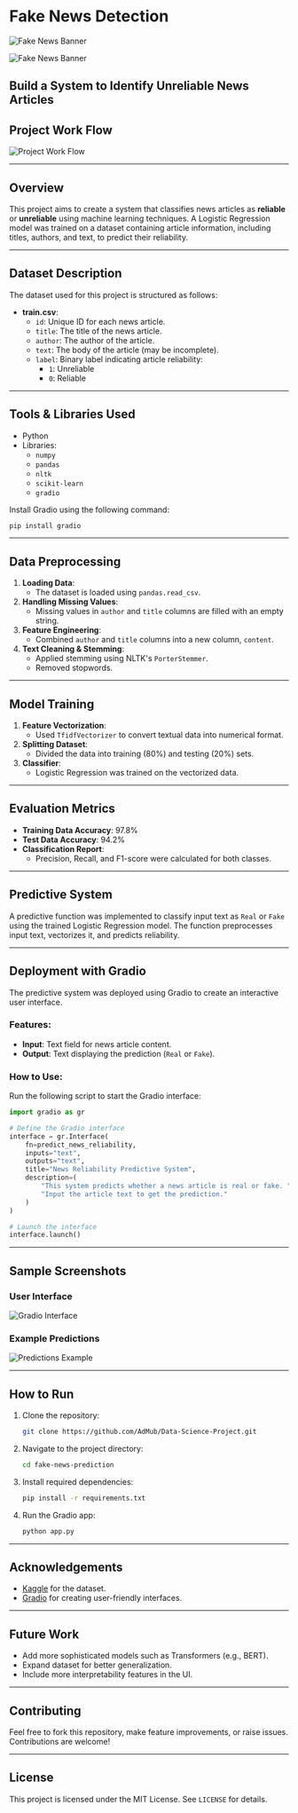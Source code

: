 # Fake News Detection

![Fake News Banner](https://github.com/user-attachments/assets/63a3dbff-45fd-4b39-ad7a-db214e7ab89a)
</br>


![Fake News Banner](https://github.com/user-attachments/assets/40dec40b-75d5-4cb0-9a4d-43ddd94385fe)
</br>

## Build a System to Identify Unreliable News Articles

## Project Work Flow

![Project Work Flow](https://github.com/user-attachments/assets/4fc41bcc-e5bd-4af6-8e09-552553ce6caf)
</br>


---

## Overview
This project aims to create a system that classifies news articles as **reliable** or **unreliable** using machine learning techniques. A Logistic Regression model was trained on a dataset containing article information, including titles, authors, and text, to predict their reliability.

---

## Dataset Description
The dataset used for this project is structured as follows:

- **train.csv**:
  - `id`: Unique ID for each news article.
  - `title`: The title of the news article.
  - `author`: The author of the article.
  - `text`: The body of the article (may be incomplete).
  - `label`: Binary label indicating article reliability:
    - `1`: Unreliable
    - `0`: Reliable

---

## Tools & Libraries Used

- Python
- Libraries:
  - `numpy`
  - `pandas`
  - `nltk`
  - `scikit-learn`
  - `gradio`

Install Gradio using the following command:
```bash
pip install gradio
```

---

## Data Preprocessing
1. **Loading Data**:
   - The dataset is loaded using `pandas.read_csv`.
2. **Handling Missing Values**:
   - Missing values in `author` and `title` columns are filled with an empty string.
3. **Feature Engineering**:
   - Combined `author` and `title` columns into a new column, `content`.
4. **Text Cleaning & Stemming**:
   - Applied stemming using NLTK's `PorterStemmer`.
   - Removed stopwords.

---

## Model Training
1. **Feature Vectorization**:
   - Used `TfidfVectorizer` to convert textual data into numerical format.
2. **Splitting Dataset**:
   - Divided the data into training (80%) and testing (20%) sets.
3. **Classifier**:
   - Logistic Regression was trained on the vectorized data.

---

## Evaluation Metrics
- **Training Data Accuracy**: 97.8%
- **Test Data Accuracy**: 94.2%
- **Classification Report**:
  - Precision, Recall, and F1-score were calculated for both classes.

---

## Predictive System
A predictive function was implemented to classify input text as `Real` or `Fake` using the trained Logistic Regression model. The function preprocesses input text, vectorizes it, and predicts reliability.

---

## Deployment with Gradio
The predictive system was deployed using Gradio to create an interactive user interface.

### Features:
- **Input**: Text field for news article content.
- **Output**: Text displaying the prediction (`Real` or `Fake`).

### How to Use:
Run the following script to start the Gradio interface:
```python
import gradio as gr

# Define the Gradio interface
interface = gr.Interface(
    fn=predict_news_reliability,
    inputs="text",
    outputs="text",
    title="News Reliability Predictive System",
    description=(
        "This system predicts whether a news article is real or fake. "
        "Input the article text to get the prediction."
    )
)

# Launch the interface
interface.launch()
```

---

## Sample Screenshots
### User Interface
![Gradio Interface](https://github.com/user-attachments/assets/894bea9a-abf8-4879-b70b-9c3b30d3dec9)
</br>

### Example Predictions
![Predictions Example](https://github.com/user-attachments/assets/d9d40b53-3a13-41e1-b275-d79d4f34e4ab)


---

## How to Run

1. Clone the repository:
   ```bash
   git clone https://github.com/AdMub/Data-Science-Project.git
   ```
2. Navigate to the project directory:
   ```bash
   cd fake-news-prediction
   ```
3. Install required dependencies:
   ```bash
   pip install -r requirements.txt
   ```
4. Run the Gradio app:
   ```bash
   python app.py
   ```

---

## Acknowledgements
- [Kaggle](https://www.kaggle.com/) for the dataset.
- [Gradio](https://gradio.app/) for creating user-friendly interfaces.

---

## Future Work
- Add more sophisticated models such as Transformers (e.g., BERT).
- Expand dataset for better generalization.
- Include more interpretability features in the UI.

---

## Contributing
Feel free to fork this repository, make feature improvements, or raise issues. Contributions are welcome!

---

## License
This project is licensed under the MIT License. See `LICENSE` for details.

